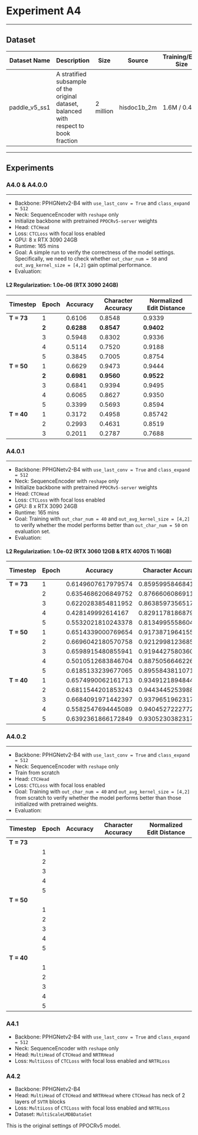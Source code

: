 # **Experiment A4**

---

## **Dataset**

| Dataset Name  | Description                                                                            | Size      | Source      | Training/Eval Size | Vocab Size |
| ------------- | -------------------------------------------------------------------------------------- | --------- | ----------- | ------------------ | ---------- |
| paddle_v5_ss1 | A stratified subsample of the original dataset, balanced with respect to book fraction | 2 million | hisdoc1b_2m | 1.6M / 0.4M        | 25869      |

---

## **Experiments**

### **A4.0** & **A4.0.0**

---

- Backbone: PPHGNetv2-B4 with `use_last_conv = True` and `class_expand = 512`
- Neck: SequenceEncoder with `reshape` only
- Initialize backbone with pretrained `PPOCRv5-server` weights
- Head: `CTCHead`
- Loss: `CTCLoss` with focal loss enabled
- GPU: 8 x RTX 3090 24GB
- Runtime: 165 mins
- Goal: A simple run to verify the correctness of the model settings. Specifically, we need to check whether `out_char_num = 50` and `out_avg_kernel_size = [4,2]` gain optimal performance.
- Evaluation:

#### L2 Regularization: 1.0e-06 (RTX 3090 24GB)

| Timestep   | Epoch | Accuracy   | Character Accuracy | Normalized Edit Distance |
| ---------- | ----- | ---------- | ------------------ | ------------------------ |
| **T = 73** | 1     | 0.6106     | 0.8548             | 0.9339                   |
|            | **2** | **0.6288** | **0.8547**         | **0.9402**               |
|            | 3     | 0.5948     | 0.8302             | 0.9336                   |
|            | 4     | 0.5114     | 0.7520             | 0.9188                   |
|            | 5     | 0.3845     | 0.7005             | 0.8754                   |
| **T = 50** | 1     | 0.6629     | 0.9473             | 0.9444                   |
|            | **2** | **0.6981** | **0.9560**         | **0.9522**               |
|            | 3     | 0.6841     | 0.9394             | 0.9495                   |
|            | 4     | 0.6065     | 0.8627             | 0.9350                   |
|            | 5     | 0.3399     | 0.5693             | 0.8594                   |
| **T = 40** | 1     | 0.3172     | 0.4958             | 0.85742                  |
|            | 2     | 0.2993     | 0.4631             | 0.8519                   |
|            | 3     | 0.2011     | 0.2787             | 0.7688                   |

### **A4.0.1**

---

- Backbone: PPHGNetv2-B4 with `use_last_conv = True` and `class_expand = 512`
- Neck: SequenceEncoder with `reshape` only
- Initialize backbone with pretrained `PPOCRv5-server` weights
- Head: `CTCHead`
- Loss: `CTCLoss` with focal loss enabled
- GPU: 8 x RTX 3090 24GB
- Runtime: 165 mins
- Goal: Training with `out_char_num = 40` and `out_avg_kernel_size = [4,2]` to verify whether the model performs better than `out_char_num = 50` on evaluation set.
- Evaluation:

#### L2 Regularization: 1.0e-02 (RTX 3060 12GB & RTX 4070S Ti 16GB)

| Timestep   | Epoch | Accuracy           | Character Accuracy | Normalized Edit Distance |
| ---------- | ----- | ------------------ | ------------------ | ------------------------ |
| **T = 73** | 1     | 0.6149607617979574 | 0.8595995846841524 | 0.935286715701296        |
|            | 2     | 0.6354686206849752 | 0.8766606086911308 | 0.940179808171752        |
|            | 3     | 0.6220283854811952 | 0.8638597356517836 | 0.9364579272371905       |
|            | 4     | 0.428149992614167  | 0.8291178186879805 | 0.8858016723569082       |
|            | 5     | 0.5532021810243378 | 0.8134995558604349 | 0.9211807328163639       |
| **T = 50** | 1     | 0.6514339000769654 | 0.9173871964155644 | 0.9423313310783225       |
|            | 2     | 0.6696042180570758 | 0.9212998123685527 | 0.9466734962778695       |
|            | 3     | 0.6598915480855941 | 0.919442758036071  | 0.9434796998034296       |
|            | 4     | 0.5010512683846704 | 0.8875056646226487 | 0.9043737224099343       |
|            | 5     | 0.6185133239677065 | 0.8955843811071021 | 0.9346468893406915       |
| **T = 40** | 1     | 0.6574990062161713 | 0.9349121894844644 | 0.944014232568019        |
|            | 2     | 0.6811544201853243 | 0.9443445253988322 | 0.948926982672158        |
|            | 3     | 0.6684091971442397 | 0.9379651962317428 | 0.9458545283082695       |
|            | 4     | 0.5582547694445089 | 0.9404527222772292 | 0.9181602729148468       |
|            | 5     | 0.6392361866172849 | 0.930523038231737  | 0.9392707436061829       |

### **A4.0.2**

---

- Backbone: PPHGNetv2-B4 with `use_last_conv = True` and `class_expand = 512`
- Neck: SequenceEncoder with `reshape` only
- Train from scratch
- Head: `CTCHead`
- Loss: `CTCLoss` with focal loss enabled
- Goal: Training with `out_char_num = 40` and `out_avg_kernel_size = [4,2]` from scratch to verify whether the model performs better than those initialized with pretrained weights.
- Evaluation:

| Timestep   | Epoch | Accuracy | Character Accuracy | Normalized Edit Distance |
| ---------- | ----- | -------- | ------------------ | ------------------------ |
| **T = 73** |       |          |                    |                          |
|            | 1     |          |                    |                          |
|            | 2     |          |                    |                          |
|            | 3     |          |                    |                          |
|            | 4     |          |                    |                          |
|            | 5     |          |                    |                          |
| **T = 50** |       |          |                    |                          |
|            | 1     |          |                    |                          |
|            | 2     |          |                    |                          |
|            | 3     |          |                    |                          |
|            | 4     |          |                    |                          |
|            | 5     |          |                    |                          |
| **T = 40** |       |          |                    |                          |
|            | 1     |          |                    |                          |
|            | 2     |          |                    |                          |
|            | 3     |          |                    |                          |
|            | 4     |          |                    |                          |
|            | 5     |          |                    |                          |

### A4.1

- Backbone: PPHGNetv2-B4 with `use_last_conv = True` and `class_expand = 512`
- Neck: SequenceEncoder with `reshape` only
- Head: `MultiHead` of `CTCHead` and `NRTRHead`
- Loss: `MultiLoss` of `CTCLoss` with focal loss enabled and `NRTRLoss`

### A4.2

- Backbone: PPHGNetv2-B4
- Head: `MultiHead` of `CTCHead` and `NRTRHead` where `CTCHead` has neck of 2 layers of `SVTR` blocks
- Loss: `MultiLoss` of `CTCLoss` with focal loss enabled and `NRTRLoss`
- Dataset: `MultiScaleLMDBDataSet`

This is the original settings of PPOCRv5 model.
